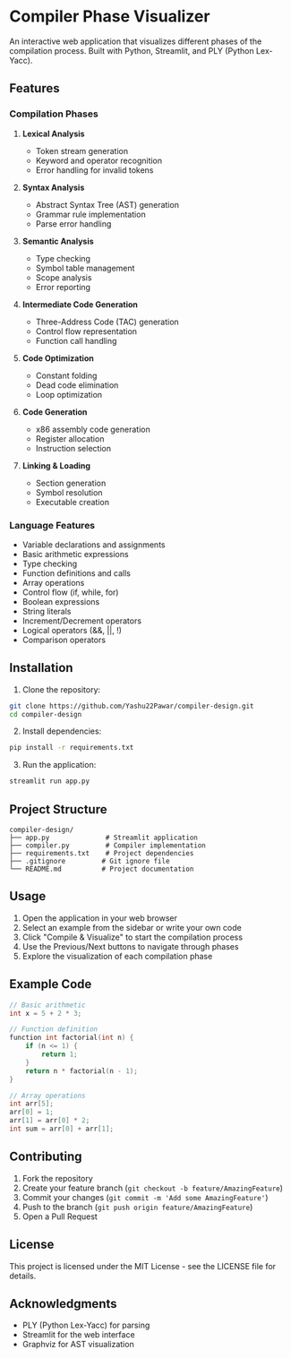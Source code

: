 # Compiler Phase Visualizer

An interactive web application that visualizes different phases of the compilation process. Built with Python, Streamlit, and PLY (Python Lex-Yacc).

## Features

### Compilation Phases
1. **Lexical Analysis**
   - Token stream generation
   - Keyword and operator recognition
   - Error handling for invalid tokens

2. **Syntax Analysis**
   - Abstract Syntax Tree (AST) generation
   - Grammar rule implementation
   - Parse error handling

3. **Semantic Analysis**
   - Type checking
   - Symbol table management
   - Scope analysis
   - Error reporting

4. **Intermediate Code Generation**
   - Three-Address Code (TAC) generation
   - Control flow representation
   - Function call handling

5. **Code Optimization**
   - Constant folding
   - Dead code elimination
   - Loop optimization

6. **Code Generation**
   - x86 assembly code generation
   - Register allocation
   - Instruction selection

7. **Linking & Loading**
   - Section generation
   - Symbol resolution
   - Executable creation

### Language Features
- Variable declarations and assignments
- Basic arithmetic expressions
- Type checking
- Function definitions and calls
- Array operations
- Control flow (if, while, for)
- Boolean expressions
- String literals
- Increment/Decrement operators
- Logical operators (&&, ||, !)
- Comparison operators

## Installation

1. Clone the repository:
```bash
git clone https://github.com/Yashu22Pawar/compiler-design.git
cd compiler-design
```

2. Install dependencies:
```bash
pip install -r requirements.txt
```

3. Run the application:
```bash
streamlit run app.py
```

## Project Structure
```
compiler-design/
├── app.py              # Streamlit application
├── compiler.py         # Compiler implementation
├── requirements.txt    # Project dependencies
├── .gitignore         # Git ignore file
└── README.md          # Project documentation
```

## Usage

1. Open the application in your web browser
2. Select an example from the sidebar or write your own code
3. Click "Compile & Visualize" to start the compilation process
4. Use the Previous/Next buttons to navigate through phases
5. Explore the visualization of each compilation phase

## Example Code

```c
// Basic arithmetic
int x = 5 + 2 * 3;

// Function definition
function int factorial(int n) {
    if (n <= 1) {
        return 1;
    }
    return n * factorial(n - 1);
}

// Array operations
int arr[5];
arr[0] = 1;
arr[1] = arr[0] * 2;
int sum = arr[0] + arr[1];
```

## Contributing

1. Fork the repository
2. Create your feature branch (`git checkout -b feature/AmazingFeature`)
3. Commit your changes (`git commit -m 'Add some AmazingFeature'`)
4. Push to the branch (`git push origin feature/AmazingFeature`)
5. Open a Pull Request

## License

This project is licensed under the MIT License - see the LICENSE file for details.

## Acknowledgments

- PLY (Python Lex-Yacc) for parsing
- Streamlit for the web interface
- Graphviz for AST visualization 